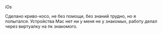 iOs

Сделано криво-косо, не без помощи, без знаний трудно, но я попытался.
Устройства Mac нет ни у меня не у знакомых, работу делал через виртуалку на пк знакомого.
